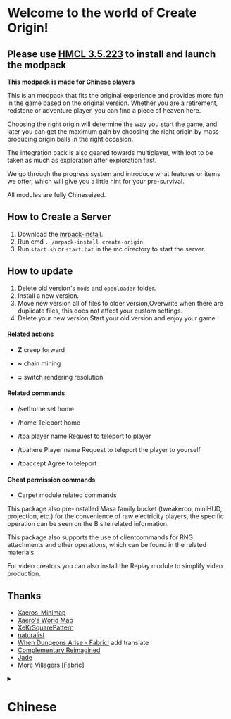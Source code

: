 # Welcome to the world of Create Origin!

## Please use [HMCL 3.5.223](https://github.com/huanghongxun/HMCL/releases) to install and launch the modpack

**This modpack is made for Chinese players**

This is an modpack that fits the original experience and provides more fun in the game based on the original version. Whether you are a retirement, redstone or adventure player, you can find a piece of heaven here.

Choosing the right origin will determine the way you start the game, and later you can get the maximum gain by choosing the right origin by mass-producing origin balls in the right occasion.

The integration pack is also geared towards multiplayer, with loot to be taken as much as exploration after exploration first.

We go through the progress system and introduce what features or items we offer, which will give you a little hint for your pre-survival.

All modules are fully Chineseized.

## How to Create a Server

1. Download the [mrpack-install](https://github.com/nothub/mrpack-install/releases).
2. Run cmd `. /mrpack-install create-origin`.
3. Run `start.sh` or `start.bat` in the mc directory to start the server.

## How to update

1. Delete old version's `mods` and `openloader` folder.
2. Install a new version.
3. Move new version all of files to older version,Overwrite when there are duplicate files, this does not affect your custom settings.
4. Delete your new version,Start your old version and enjoy your game. 

#### Related actions

- **Z**  creep forward

- **~** chain mining

- **=** switch rendering resolution


#### Related commands

- /sethome set home

- /home Teleport home

- /tpa player name Request to teleport to player

- /tpahere Player name Request to teleport the player to yourself

- /tpaccept Agree to teleport



#### Cheat permission commands

- Carpet module related commands


This package also pre-installed Masa family bucket (tweakeroo, miniHUD, projection, etc.) for the convenience of raw electricity players, the specific operation can be seen on the B site related information.

This package also supports the use of clientcommands for RNG attachments and other operations, which can be found in the related materials.

For video creators you can also install the Replay module to simplify video production.

## Thanks

- [Xaeros_Minimap](https://www.curseforge.com/minecraft/mc-mods/xaeros-minimap)
- [Xaero's World Map](https://www.curseforge.com/minecraft/mc-mods/xaeros-world-map)
- [XeKrSquarePattern](https://www.curseforge.com/minecraft/texture-packs/xekr-square-pattern)
- [naturalist](https://www.curseforge.com/minecraft/mc-mods/naturalist)
- [When Dungeons Arise - Fabric!](https://www.curseforge.com/minecraft/mc-mods/when-dungeons-arise-fabric) add translate
- [Complementary Reimagined](https://www.curseforge.com/minecraft/customization/complementary-reimagined)
- [Jade](https://www.curseforge.com/minecraft/mc-mods/jade)
- [More Villagers [Fabric]](https://www.curseforge.com/minecraft/mc-mods/more-villagers-fabric)

<details><summary><h1>Chinese</h1></summary>

<p>

## 欢迎加入起源创造的世界

## 请下载[HMCL](https://github.com/huanghongxun/HMCL/releases)最新开发版安装并启动整合包

这是一个贴合原版体验，并在原版的基础上提供更多游戏乐趣的整合包。无论你是养老、生电还是冒险玩家，在这里都能找到属于你的一片天地。

选择合适的起源将决定你开局方式，后期可以通过量产起源球在适合的场合选择适合的起源获得最大增益。

同时该整合包也是面向多人游戏的，先探索后探索一样有战利品可拿。

游戏没有提供任务系统，您只需关注进度页面，这将成为你前期发展的提示。

所有模组均有完整汉化。

## 创建服务器
1. 下载[mrpack-install](https://github.com/nothub/mrpack-install/releases)。
2. 运行`./mrpack-install create-origin`。
3. 运行mc目录下的`start.sh`或`start.bat`启动服务器。

## 如何更新

1. 删除旧版本的`mods`和`openloader`文件夹。
2. 安装新版本。
3. 将新版本的所有文件移到旧版本，当有重复的文件时就覆盖，这不影响你的自定义设置。
4. 删除你的新版本，启动你的旧版本并享受你的游戏。

#### 相关操作

- **Z** 匍匐前进

- **~** 连锁挖矿

- **=** 切换渲染分辨率





#### 相关指令

- /sethome 设置家

- /home 传送回家

- /tpa 玩家名 请求传送至玩家

- /tpahere 玩家名 请求将玩家传送至自己身边

- /tpaccept 同意传送



#### 作弊权限指令

- carpet  地毯模组相关指令



本整合包同时也预装了Masa全家桶（tweakeroo，miniHUD，投影等）方便生电玩家，具体操作可以B站查看相关资料。

同时本整合包支持使用clientcommands进行RNG附魔等操作，具体可以查阅相关资料。

对于视频创作者来说你也可以安装Replay模组来简化视频制作。



主要Mod：

Origin、Create、农夫乐事、Go Fish、自然主义、丰富的生态，结构变体，更好的下界，更好的末地，汤姆的简易存储

加入官方QQ群：790503003

</p>

</details>
